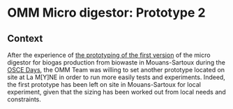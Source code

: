 # OMM Micro digestor: Prototype 2

## Context

After the experience of [the prototyping of the first version](https://github.com/LPS-MYNE/OMM/blob/master/Prototype_1_v1.md) of the micro digestor for biogas production from biowaste in Mouans-Sartoux during the [OSCE Days](http://community.oscedays.org/c/local-teams/mouanssartoux), the OMM Team was willing to set another prototype located on site at La M[Y]NE in order to run more easily tests and experiments. Indeed, the first prototype has been left on site in Mouans-Sartoux for local experiment, given that the sizing has been worked out from local needs and constraints. 
